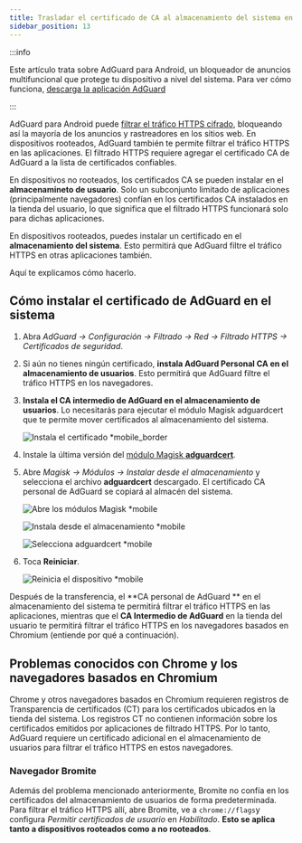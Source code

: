 ```yaml
---
title: Trasladar el certificado de CA al almacenamiento del sistema en dispositivos rooteados
sidebar_position: 13
---
```


:::info

Este artículo trata sobre AdGuard para Android, un bloqueador de anuncios multifuncional que protege tu dispositivo a nivel del sistema. Para ver cómo funciona, [descarga la aplicación AdGuard](https://agrd.io/download-kb-adblock)

:::

AdGuard para Android puede [filtrar el tráfico HTTPS cifrado](/general/https-filtering/what-is-https-filtering), bloqueando así la mayoría de los anuncios y rastreadores en los sitios web. En dispositivos rooteados, AdGuard también te permite filtrar el tráfico HTTPS en las aplicaciones. El filtrado HTTPS requiere agregar el certificado CA de AdGuard a la lista de certificados confiables.

En dispositivos no rooteados, los certificados CA se pueden instalar en el **almacenamineto de usuario**. Solo un subconjunto limitado de aplicaciones (principalmente navegadores) confían en los certificados CA instalados en la tienda del usuario, lo que significa que el filtrado HTTPS funcionará solo para dichas aplicaciones.

En dispositivos rooteados, puedes instalar un certificado en el **almacenamiento del sistema**. Esto permitirá que AdGuard filtre el tráfico HTTPS en otras aplicaciones también.

Aquí te explicamos cómo hacerlo.

## Cómo instalar el certificado de AdGuard en el sistema

1. Abra *AdGuard → Configuración → Filtrado → Red → Filtrado HTTPS → Certificados de seguridad*.

1. Si aún no tienes ningún certificado, **instala AdGuard Personal CA en el almacenamiento de usuarios**. Esto permitirá que AdGuard filtre el tráfico HTTPS en los navegadores.

1. **Instala el CA intermedio de AdGuard en el almacenamiento de usuarios**. Lo necesitarás para ejecutar el módulo Magisk adguardcert que te permite mover certificados al almacenamiento del sistema.

    ![Instala el certificado *mobile_border](https://cdn.adtidy.org/blog/new/asx1xksecurity_certificates.png)

1. Instale la última versión del [ módulo Magisk **adguardcert**](https://github.com/AdguardTeam/adguardcert/releases/latest/).

1. Abre *Magisk → Módulos → Instalar desde el almacenamiento* y selecciona el archivo **adguardcert** descargado. El certificado CA personal de AdGuard se copiará al almacén del sistema.

    ![Abre los módulos Magisk *mobile](https://cdn.adtidy.org/content/kb/ad_blocker/android/solving_problems/https-certificate-for-rooted/magisk-module-4.png)

    ![Instala desde el almacenamiento *mobile](https://cdn.adtidy.org/content/kb/ad_blocker/android/solving_problems/https-certificate-for-rooted/magisk-module-5.png)

    ![Selecciona adguardcert *mobile](https://cdn.adtidy.org/content/kb/ad_blocker/android/solving_problems/https-certificate-for-rooted/magisk-module-6.png)

1. Toca **Reiniciar**.

    ![Reinicia el dispositivo *mobile](https://cdn.adtidy.org/content/kb/ad_blocker/android/solving_problems/https-certificate-for-rooted/magisk-module-7.png)

Después de la transferencia, el **CA personal de AdGuard ** en el almacenamiento del sistema te permitirá filtrar el tráfico HTTPS en las aplicaciones, mientras que el **CA Intermedio de AdGuard** en la tienda del usuario te permitirá filtrar el tráfico HTTPS en los navegadores basados en Chromium (entiende por qué a continuación).

## Problemas conocidos con Chrome y los navegadores basados en Chromium

Chrome y otros navegadores basados en Chromium requieren registros de Transparencia de certificados (CT) para los certificados ubicados en la tienda del sistema. Los registros CT no contienen información sobre los certificados emitidos por aplicaciones de filtrado HTTPS. Por lo tanto, AdGuard requiere un certificado adicional en el almacenamiento de usuarios para filtrar el tráfico HTTPS en estos navegadores.

### Navegador Bromite

Además del problema mencionado anteriormente, Bromite no confía en los certificados del almacenamiento de usuarios de forma predeterminada. Para filtrar el tráfico HTTPS allí, abre Bromite, ve a `chrome://flags`y configura *Permitir certificados de usuario* en *Habilitado*. **Esto se aplica tanto a dispositivos rooteados como a no rooteados**.
